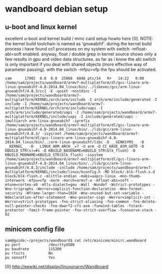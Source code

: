 wandboard debian setup
======================

u-boot and linux kernel
-----------------------

excellent u-boot and kernel build / mmc card setup howto here [0].
NOTE: the kernel build toolchain is named as 'gnueabihf'. during the kernel build process i have found cc1 processes on my system with switch -mfloat-abi=soft enabled.
anyway, float / double grep in kernel source shows only a few results in gpu and video data structures.
as far as i know the abi switch is only important if you deal with shared objects (more effective way of parameter passing). with the switch -mfpu=vfp the fpu should be activated. 

```
sam      17902  0.0  0.0  25068  6848 pts/14   R+   14:22   0:00 /home/sam/projects/wandboard/armv7-multiplatform/dl/gcc-linaro-arm-linux-gnueabihf-4.8-2014.04_linux/bin/../libexec/gcc/arm-linux-gnueabihf/4.8.3/cc1 -E -quiet -nostdinc -I /home/sam/projects/wandboard/armv7-multiplatform/KERNEL/arch/arm/include -I arch/arm/include/generated -I include -I /home/sam/projects/wandboard/armv7-multiplatform/KERNEL/arch/arm/include/uapi -I arch/arm/include/generated/uapi -I /home/sam/projects/wandboard/armv7-multiplatform/KERNEL/include/uapi -I include/generated/uapi -imultiarch arm-linux-gnueabihf -iprefix /home/sam/projects/wandboard/armv7-multiplatform/dl/gcc-linaro-arm-linux-gnueabihf-4.8-2014.04_linux/bin/../lib/gcc/arm-linux-gnueabihf/4.8.3/ -isysroot /home/sam/projects/wandboard/armv7-multiplatform/dl/gcc-linaro-arm-linux-gnueabihf-4.8-2014.04_linux/bin/../arm-linux-gnueabihf/libc -D __GENKSYMS__ -D __KERNEL__ -D __LINUX_ARM_ARCH__=7 -U arm -D CC_HAVE_ASM_GOTO -D KBUILD_STR(s)=#s -D KBUILD_BASENAME=KBUILD_STR(blk_flush) -D KBUILD_MODNAME=KBUILD_STR(blk_flush) -isystem /home/sam/projects/wandboard/armv7-multiplatform/dl/gcc-linaro-arm-linux-gnueabihf-4.8-2014.04_linux/bin/../lib/gcc/arm-linux-gnueabihf/4.8.3/include -include /home/sam/projects/wandboard/armv7-multiplatform/KERNEL/include/linux/kconfig.h -MD block/.blk-flush.o.d block/blk-flush.c -mlittle-endian -mabi=aapcs-linux -mno-thumb-interwork -mfpu=vfp -marm -march=armv7-a -mfloat-abi=soft -mtune=cortex-a9 -mtls-dialect=gnu -Wall -Wundef -Wstrict-prototypes -Wno-trigraphs -Werror=implicit-function-declaration -Wno-format-security -Wframe-larger-than=1024 -Wno-unused-but-set-variable -Wdeclaration-after-statement -Wno-pointer-sign -Werror=implicit-int -Werror=strict-prototypes -fno-strict-aliasing -fno-common -fno-delete-null-pointer-checks -fno-dwarf2-cfi-asm -funwind-tables -fstack-protector -fomit-frame-pointer -fno-strict-overflow -fconserve-stack -O2
```

minicom config file
-------------------
```
sam@guido:~/projects/wandboard$ cat /etc/minicom/minirc.wandboard
pu port             /dev/ttyUSB0
pu baudrate         115200
pu rtscts           No
pu xonxoff          Yes
```


[0]
http://eewiki.net/display/linuxonarm/Wandboard







